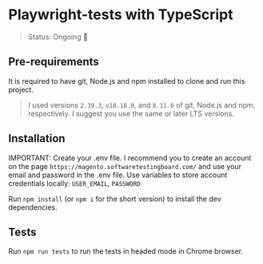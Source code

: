 # Playwright-tests with TypeScript

> Status: Ongoing 🔄

## Pre-requirements

It is required to have git, Node.js and npm installed to clone and run this project.

> I used versions `2.39.3`, `v18.18.0`, and `8.11.0` of git, Node.js and npm, respectively. I suggest you use the same
> or later LTS versions.

## Installation

IMPORTANT: Create your .env file. I recommend you to create an account on the page `https://magento.softwaretestingboard.com/` and use your email and password in the .env file.
Use variables to store account credentials locally: `USER_EMAIL`, `PASSWORD`

Run `npm install` (or `npm i` for the short version) to install the dev dependencies.

## Tests

Run `npm run tests` to run the tests in headed mode in Chrome browser.
